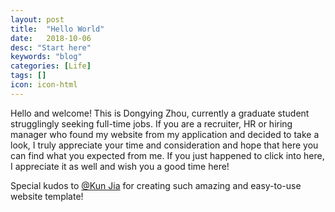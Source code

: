 ```yaml
---
layout: post
title:  "Hello World"
date:   2018-10-06
desc: "Start here"
keywords: "blog"
categories: [Life]
tags: []
icon: icon-html
---
```

Hello and welcome! This is Dongying Zhou, currently a graduate student strugglingly seeking full-time jobs. If you are a recruiter, HR or hiring manager who found my website from my application and decided to take a look, I truly appreciate your time and consideration and hope that here you can find what you expected from me. If you just happened to click into here, I appreciate it as well and wish you a good time here!

Special kudos to [@Kun Jia](http://www.jarrekk.com/) for creating such amazing and easy-to-use website template!